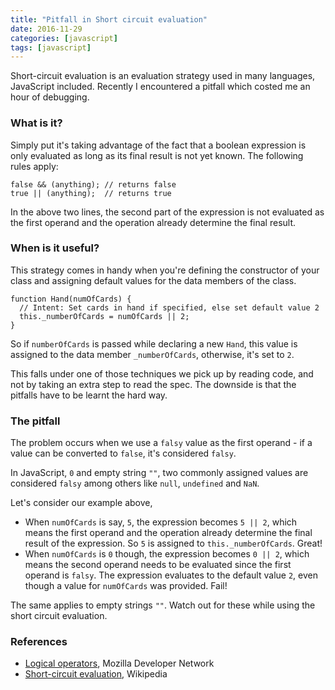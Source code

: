 ```yaml
---
title: "Pitfall in Short circuit evaluation"
date: 2016-11-29
categories: [javascript]
tags: [javascript]
---
```


Short-circuit evaluation is an evaluation strategy used in many languages, JavaScript included. Recently I encountered a pitfall which costed me an hour of debugging.

### What is it?
Simply put it's taking advantage of the fact that a boolean expression is only evaluated as long as its final result is not yet known. The following rules apply:

```
false && (anything); // returns false
true || (anything);  // returns true
```

In the above two lines, the second part of the expression is not evaluated as the first operand and the operation already determine the final result.

### When is it useful?
This strategy comes in handy when you're defining the constructor of your class and assigning default values for the data members of the class.

```
function Hand(numOfCards) {
  // Intent: Set cards in hand if specified, else set default value 2
  this._numberOfCards = numOfCards || 2;
}
```

So if `numberOfCards` is passed while declaring a new `Hand`, this value is assigned to the data member `_numberOfCards`, otherwise, it's set to `2`.

This falls under one of those techniques we pick up by reading code, and not by taking an extra step to read the spec. The downside is that the pitfalls have to be learnt the hard way.

### The pitfall
The problem occurs when we use a `falsy` value as the first operand - if a value can be converted to `false`, it's considered `falsy`.

In JavaScript, `0` and empty string `""`, two commonly assigned values are considered `falsy` among others like `null`, `undefined` and `NaN`.

Let's consider our example above,

* When `numOfCards` is say, `5`, the expression becomes `5 || 2`, which means the first operand and the operation already determine the final result of the expression.  So `5` is assigned to `this._numberOfCards`. Great!
* When `numOfCards` is `0` though, the expression becomes `0 || 2`, which means the second operand needs to be evaluated since the first operand is `falsy`. The expression evaluates to the default value `2`, even though a value for `numOfCards` was provided. Fail!

The same applies to empty strings `""`. Watch out for these while using the short circuit evaluation.

### References
* [Logical operators](https://developer.mozilla.org/en/docs/Web/JavaScript/Reference/Operators/Logical_Operators), Mozilla Developer Network
* [Short-circuit evaluation](https://en.wikipedia.org/wiki/Short-circuit_evaluation), Wikipedia

